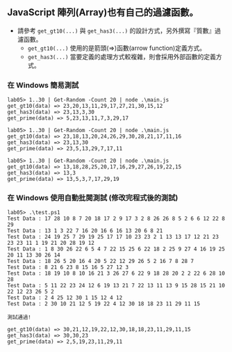 ## JavaScript 陣列(Array)也有自己的過濾函數。

- 請參考 `get_gt10(...)` 與 `get_has3(...)` 的設計方式，另外撰寫『質數』過濾函數。
    - `get_gt10(...)` 使用的是箭頭(=>)函數(arrow function)定義方式。
    - `get_has3(...)` 當要定義的處理方式較複雜，則會採用外部函數的定義方式。

### 在 Windows 簡易測試
```shell
lab05> 1..30 | Get-Random -Count 20 | node .\main.js
get_gt10(data) => 23,20,13,11,29,17,27,21,30,15,12
get_has3(data) => 23,13,3,30
get_prime(data) => 5,23,13,11,7,3,29,17

lab05> 1..30 | Get-Random -Count 20 | node .\main.js
get_gt10(data) => 23,18,13,20,24,26,29,30,28,21,17,11,16
get_has3(data) => 23,13,30
get_prime(data) => 23,5,13,29,7,17,11

lab05> 1..30 | Get-Random -Count 20 | node .\main.js
get_gt10(data) => 13,18,28,25,20,17,16,29,27,26,19,22,15
get_has3(data) => 13,3
get_prime(data) => 13,5,3,7,17,29,19
```

### 在 Windows 使用自動批閱測試 (修改完程式後的測試)
```shell
lab05> .\test.ps1
Test Data : 17 28 10 8 7 20 18 17 2 9 17 3 2 8 26 26 8 5 2 6 6 12 22 8 29
Test Data : 13 1 3 22 7 16 20 16 6 16 13 20 6 8 21
Test Data : 24 19 25 7 29 19 25 17 17 10 23 23 2 1 13 13 17 12 21 23 23 23 11 1 19 21 20 28 19 12
Test Data : 1 8 30 26 22 6 5 4 7 22 15 25 6 22 18 2 25 9 27 4 16 19 25 20 11 13 30 26 14
Test Data : 18 26 5 20 16 4 20 5 22 12 29 26 5 2 16 7 8 28 7
Test Data : 8 21 6 23 8 15 16 5 27 12 3
Test Data : 18 19 10 8 10 16 21 3 26 27 6 22 9 18 28 20 2 2 22 6 28 10 28
Test Data : 5 11 22 23 24 12 6 19 13 21 7 22 13 11 13 9 15 28 15 21 10 22 12 23 26 5 2
Test Data : 2 4 25 12 30 1 15 12 4 12
Test Data : 2 30 10 21 12 5 19 22 4 12 30 18 18 23 11 29 11 15

測試通過!

get_gt10(data) => 30,21,12,19,22,12,30,18,18,23,11,29,11,15
get_has3(data) => 30,30,23
get_prime(data) => 2,5,19,23,11,29,11
```

